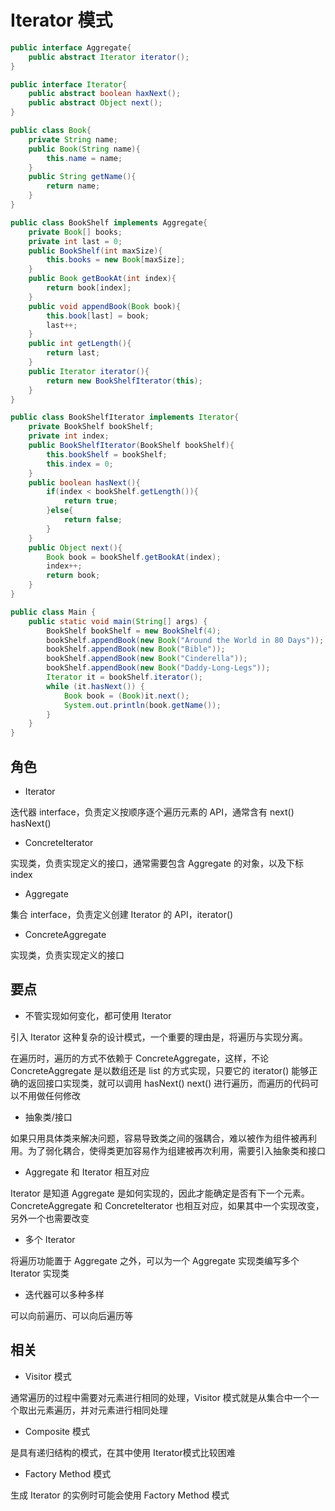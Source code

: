 # Iterator 模式

```java
public interface Aggregate{
    public abstract Iterator iterator();
}

public interface Iterator{
    public abstract boolean haxNext();
    public abstract Object next();
}

public class Book{
    private String name;
    public Book(String name){
        this.name = name;
    }
    public String getName(){
        return name;
    }
}

public class BookShelf implements Aggregate{
    private Book[] books;
    private int last = 0;
    public BookShelf(int maxSize){
        this.books = new Book[maxSize];
    }
    public Book getBookAt(int index){
        return book[index];
    }
    public void appendBook(Book book){
        this.book[last] = book;
        last++;
    }
    public int getLength(){
        return last;
    }
    public Iterator iterator(){
        return new BookShelfIterator(this);
    }
}

public class BookShelfIterator implements Iterator{
    private BookShelf bookShelf;
    private int index;
    public BookShelfIterator(BookShelf bookShelf){
        this.bookShelf = bookShelf;
        this.index = 0;
    }
    public boolean hasNext(){
        if(index < bookShelf.getLength()){
            return true;
        }else{
            return false;
        }
    }
    public Object next(){
        Book book = bookShelf.getBookAt(index);
        index++;
        return book;
    }
}

public class Main {
    public static void main(String[] args) {
        BookShelf bookShelf = new BookShelf(4);
        bookShelf.appendBook(new Book("Around the World in 80 Days"));
        bookShelf.appendBook(new Book("Bible"));
        bookShelf.appendBook(new Book("Cinderella"));
        bookShelf.appendBook(new Book("Daddy-Long-Legs"));
        Iterator it = bookShelf.iterator();
        while (it.hasNext()) {
            Book book = (Book)it.next();
            System.out.println(book.getName());
        }
    }
}
```

## 角色

- Iterator

迭代器 interface，负责定义按顺序逐个遍历元素的 API，通常含有 next() hasNext()

- ConcreteIterator

实现类，负责实现定义的接口，通常需要包含 Aggregate 的对象，以及下标 index

- Aggregate

集合 interface，负责定义创建 Iterator 的 API，iterator()

- ConcreteAggregate

实现类，负责实现定义的接口

## 要点

- 不管实现如何变化，都可使用 Iterator

引入 Iterator 这种复杂的设计模式，一个重要的理由是，将遍历与实现分离。

在遍历时，遍历的方式不依赖于 ConcreteAggregate，这样，不论 ConcreteAggregate 是以数组还是 list 的方式实现，只要它的 iterator() 能够正确的返回接口实现类，就可以调用 hasNext() next() 进行遍历，而遍历的代码可以不用做任何修改

- 抽象类/接口

如果只用具体类来解决问题，容易导致类之间的强耦合，难以被作为组件被再利用。为了弱化耦合，使得类更加容易作为组建被再次利用，需要引入抽象类和接口

- Aggregate 和 Iterator 相互对应

Iterator 是知道 Aggregate 是如何实现的，因此才能确定是否有下一个元素。ConcreteAggregate 和 ConcreteIterator 也相互对应，如果其中一个实现改变，另外一个也需要改变

- 多个 Iterator

将遍历功能置于 Aggregate 之外，可以为一个 Aggregate 实现类编写多个 Iterator 实现类

- 迭代器可以多种多样

可以向前遍历、可以向后遍历等

## 相关

- Visitor 模式

通常遍历的过程中需要对元素进行相同的处理，Visitor 模式就是从集合中一个一个取出元素遍历，并对元素进行相同处理

- Composite 模式

是具有递归结构的模式，在其中使用 Iterator模式比较困难

- Factory Method 模式

生成 Iterator 的实例时可能会使用 Factory Method 模式
